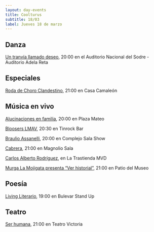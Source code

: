 ```yaml
---
layout: day-events
title: Coolturus
subtitle: 18/03
label: Jueves 18 de marzo
---
```


## Danza

[Un tranvía llamado deseo](https://sodre.gub.uy/#calendario), 20:00 en el Auditorio Nacional del Sodre - Auditorio Adela Reta

## Especiales

[Roda de Choro Clandestino](https://instagram.com/casacamaleon.1964?igshid=x0myiuze2r47), 21:00 en Casa Camaleón

## Música en vivo

[Alucinaciones en familia](https://instagram.com/plazamateouy?igshid=zwiylcrx99sq), 20:00 en Plaza Mateo

[Bloosers LMAV](https://instagram.com/tinrock_bar?igshid=14pb425v6n836), 20:30 en Tinrock Bar

[Braulio Assanelli](https://www.instagram.com/p/CGYRDoZg2K9/), 20:00 en Complejo Sala Show

[Cabrera](https://magnoliosala.uy/evento/cabrera_2), 21:00 en Magnolio Sala

[Carlos Alberto Rodríguez](https://www.latrastienda.com.uy/), en La Trastienda MVD

[Murga La Mojigata presenta “Ver historial”](https://www.instagram.com/saladelmuseo/), 21:00 en Patio del Museo

## Poesía

[Living Literario](https://instagram.com/bulevarshow?igshid=w0conkgfuizb), 19:00 en Bulevar Stand Up

## Teatro

[Ser humana](https://instagram.com/teatrovictoriamontevideo?igshid=nihkflwgw4x4), 21:00 en Teatro Victoria
